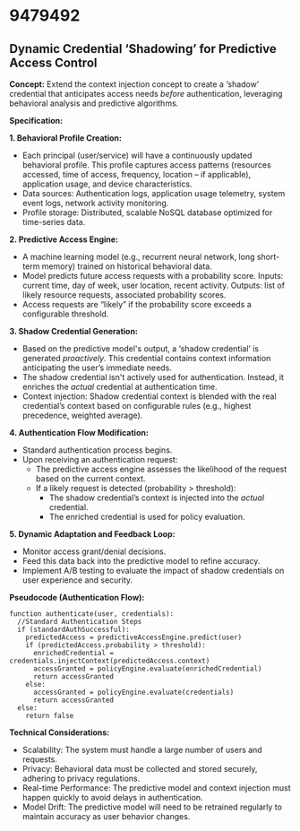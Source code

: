 # 9479492

## Dynamic Credential ‘Shadowing’ for Predictive Access Control

**Concept:** Extend the context injection concept to create a ‘shadow’ credential that anticipates access needs *before* authentication, leveraging behavioral analysis and predictive algorithms.

**Specification:**

**1. Behavioral Profile Creation:**

*   Each principal (user/service) will have a continuously updated behavioral profile. This profile captures access patterns (resources accessed, time of access, frequency, location – if applicable), application usage, and device characteristics.
*   Data sources: Authentication logs, application usage telemetry, system event logs, network activity monitoring.
*   Profile storage: Distributed, scalable NoSQL database optimized for time-series data.

**2. Predictive Access Engine:**

*   A machine learning model (e.g., recurrent neural network, long short-term memory) trained on historical behavioral data.
*   Model predicts future access requests with a probability score.  Inputs: current time, day of week, user location, recent activity. Outputs: list of likely resource requests, associated probability scores.
*   Access requests are “likely” if the probability score exceeds a configurable threshold.

**3. Shadow Credential Generation:**

*   Based on the predictive model's output, a ‘shadow credential’ is generated *proactively*. This credential contains context information anticipating the user’s immediate needs.
*   The shadow credential isn't actively used for authentication. Instead, it enriches the *actual* credential at authentication time.
*   Context injection: Shadow credential context is blended with the real credential’s context based on configurable rules (e.g., highest precedence, weighted average).

**4. Authentication Flow Modification:**

*   Standard authentication process begins.
*   Upon receiving an authentication request:
    *   The predictive access engine assesses the likelihood of the request based on the current context.
    *   If a likely request is detected (probability > threshold):
        *   The shadow credential’s context is injected into the *actual* credential.
        *   The enriched credential is used for policy evaluation.

**5. Dynamic Adaptation and Feedback Loop:**

*   Monitor access grant/denial decisions.
*   Feed this data back into the predictive model to refine accuracy.
*   Implement A/B testing to evaluate the impact of shadow credentials on user experience and security.

**Pseudocode (Authentication Flow):**

```
function authenticate(user, credentials):
  //Standard Authentication Steps
  if (standardAuthSuccessful):
    predictedAccess = predictiveAccessEngine.predict(user)
    if (predictedAccess.probability > threshold):
      enrichedCredential = credentials.injectContext(predictedAccess.context)
      accessGranted = policyEngine.evaluate(enrichedCredential)
      return accessGranted
    else:
      accessGranted = policyEngine.evaluate(credentials)
      return accessGranted
  else:
    return false
```

**Technical Considerations:**

*   Scalability: The system must handle a large number of users and requests.
*   Privacy: Behavioral data must be collected and stored securely, adhering to privacy regulations.
*   Real-time Performance:  The predictive model and context injection must happen quickly to avoid delays in authentication.
*   Model Drift:  The predictive model will need to be retrained regularly to maintain accuracy as user behavior changes.